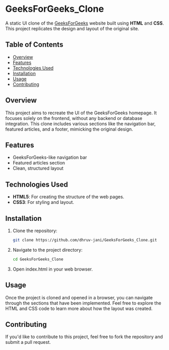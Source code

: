 # GeeksForGeeks_Clone

A static UI clone of the [GeeksForGeeks](https://www.geeksforgeeks.org/) website built using **HTML** and **CSS**. This project replicates the design and layout of the original site.

## Table of Contents
- [Overview](#overview)
- [Features](#features)
- [Technologies Used](#technologies-used)
- [Installation](#installation)
- [Usage](#usage)
- [Contributing](#contributing)

## Overview
This project aims to recreate the UI of the GeeksForGeeks homepage. It focuses solely on the frontend, without any backend or database integration. This clone includes various sections like the navigation bar, featured articles, and a footer, mimicking the original design.

## Features
- GeeksForGeeks-like navigation bar
- Featured articles section
- Clean, structured layout

## Technologies Used
- **HTML5**: For creating the structure of the web pages.
- **CSS3**: For styling and layout.

## Installation

1. Clone the repository:

   ```bash
   git clone https://github.com/dhruv-jani/GeeksForGeeks_Clone.git
   ```
2. Navigate to the project directory:

    ```bash
    cd GeeksForGeeks_Clone
    ```

3. Open index.html in your web browser.

## Usage

Once the project is cloned and opened in a browser, you can navigate through the sections that have been implemented. Feel free to explore the HTML and CSS code to learn more about how the layout was created.

## Contributing

If you'd like to contribute to this project, feel free to fork the repository and submit a pull request.


